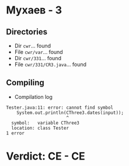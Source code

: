 # Мухаев - 3
## Directories
- Dir `cwr`... found
- File `cwr/var`... found
- Dir `cwr/331`... found
- File `cwr/331/CR3.java`... found
## Compiling
- Compilation log
```
Tester.java:11: error: cannot find symbol
    System.out.println(CThree3.dates(input));
                       ^
  symbol:   variable CThree3
  location: class Tester
1 error

```
# Verdict: **CE** - CE
